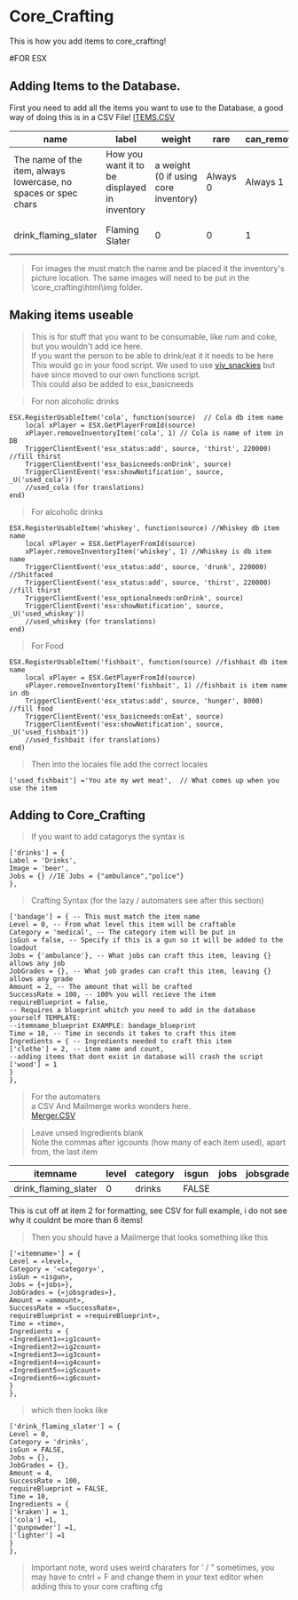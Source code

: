# Core_Crafting

This is how you add items to core_crafting!  

#FOR ESX

## Adding Items to the Database.  

First you need to add all the items you want to use to the Database, a good way of doing this is in a CSV File! 
[ITEMS.CSV](/items.csv)  


| name                                                            | label                                        | weight                               | rare     | can\_remove | degrade\_modifier | unique   | description      | x                   | y | category                |
| --------------------------------------------------------------- | -------------------------------------------- | ------------------------------------ | -------- | ----------- | ----------------- | -------- | ---------------- | ------------------- | - | ----------------------- |
| The name of the item, always lowercase, no spaces or spec chars | How you want it to be displayed in inventory | a weight (0 if using core inventory) | Always 0 | Always 1    | Best set to 1     | Always 0 | opt discription  | Core inventroy Size |   | Core inventory category |
| drink\_flaming\_slater                                          | Flaming Slater                               | 0                                    | 0        | 1           | 1                 | 0        | Boom Peepo Drunk | 1                   | 1 | drinks                  |

> For images the must match the name and be placed it the inventory's picture location. The same images will need to be put in the \core_crafting\html\img folder.

## Making items useable  


>This is for stuff that you want to be consumable, like rum and coke, but you wouldn't add ice here.  
If you want the person to be able to drink/eat it it needs to be here  
This would go in your food script. We used to use [viv_snackies](https://github.com/Vivi4n/viv_snackies) but have since moved to our own functions script.  
This could also be added to esx_basicneeds


> For non alcoholic drinks 
```
ESX.RegisterUsableItem('cola', function(source)  // Cola db item name
    local xPlayer = ESX.GetPlayerFromId(source)
    xPlayer.removeInventoryItem('cola', 1) // Cola is name of item in DB
    TriggerClientEvent('esx_status:add', source, 'thirst', 220000) //fill thirst 
    TriggerClientEvent('esx_basicneeds:onDrink', source)
    TriggerClientEvent('esx:showNotification', source, _U('used_cola')) 
    //used_cola (for translations)  
end)  
```
> For alcoholic drinks  
```
ESX.RegisterUsableItem('whiskey', function(source) //Whiskey db item name
    local xPlayer = ESX.GetPlayerFromId(source)
    xPlayer.removeInventoryItem('whiskey', 1) //Whiskey is db item name
    TriggerClientEvent('esx_status:add', source, 'drunk', 220000) //Shitfaced 
    TriggerClientEvent('esx_status:add', source, 'thirst', 220000) //fill thirst
    TriggerClientEvent('esx_optionalneeds:onDrink', source)
    TriggerClientEvent('esx:showNotification', source, _U('used_whiskey')) 
    //used_whiskey (for translations)
end)  
```
> For Food  
```
ESX.RegisterUsableItem('fishbait', function(source) //fishbait db item name 
    local xPlayer = ESX.GetPlayerFromId(source)
    xPlayer.removeInventoryItem('fishbait', 1) //fishbait is item name in db
    TriggerClientEvent('esx_status:add', source, 'hunger', 8000) //fill food
    TriggerClientEvent('esx_basicneeds:onEat', source)
    TriggerClientEvent('esx:showNotification', source, _U('used_fishbait')) 
    //used_fishbait (for translations)
end)
```

> Then into the locales file add the correct locales  
```
['used_fishbait'] ='You ate my wet meat',  // What comes up when you use the item
```  
## Adding to Core_Crafting

> If you want to add catagorys the syntax is

```
['drinks'] = {
Label = 'Drinks',
Image = 'beer',
Jobs = {} //IE Jobs = {"ambulance","police"}
},
```

> Crafting Syntax (for the lazy / automaters see after this section)

```
['bandage'] = { -- This must match the item name
Level = 0, -- From what level this item will be craftable
Category = 'medical', -- The category item will be put in
isGun = false, -- Specify if this is a gun so it will be added to the loadout
Jobs = {'ambulance'}, -- What jobs can craft this item, leaving {} allows any job
JobGrades = {}, -- What job grades can craft this item, leaving {} allows any grade
Amount = 2, -- The amount that will be crafted
SuccessRate = 100, -- 100% you will recieve the item
requireBlueprint = false, 
-- Requires a blueprint whitch you need to add in the database yourself TEMPLATE: 
--itemname_blueprint EXAMPLE: bandage_blueprint
Time = 10, -- Time in seconds it takes to craft this item
Ingredients = { -- Ingredients needed to craft this item
['clothe'] = 2, -- item name and count, 
--adding items that dont exist in database will crash the script
['wood'] = 1
}
},
```  

> For the automaters  
a CSV And Mailmerge works wonders here.  
[Merger.CSV](/merger.csv)  

> Leave unsed Ingredients blank  
Note the commas after igcounts (how many of each item used), apart from, the last item   

| itemname               | level | category | isgun | jobs | jobsgrades | ammount | SuccessRate | requireBlueprint | time | Ingredient1    | ig1count | Ingredient2  | ig2count |
| ---------------------- | ----- | -------- | ----- | ---- | ---------- | ------- | ----------- | ---------------- | ---- | -------------- | -------- | ------------ | -------- |
| drink\_flaming\_slater | 0     | drinks   | FALSE |      |            | 4       | 100         | FALSE            | 10   | \['kraken'\] = | 1,       | \['cola'\] = | 1,       |  


This is cut off at item 2 for formatting, see CSV for full example, i do not see why it couldnt be more than 6 items!




> Then you should have a Mailmerge that looks something like this

```
['«itemname»'] = {
Level = «level»,
Category = '«category»',
isGun = «isgun»,
Jobs = {«jobs»},
JobGrades = {«jobsgrades»},
Amount = «ammount»,
SuccessRate = «SuccessRate»,
requireBlueprint = «requireBlueprint», 
Time = «time», 
Ingredients = {
«Ingredient1»«ig1count»
«Ingredient2»«ig2count»
«Ingredient3»«ig3count»
«Ingredient4»«ig4count»
«Ingredient5»«ig5count»
«Ingredient6»«ig6count»
}
},
```

>which then looks like

```
['drink_flaming_slater'] = {
Level = 0,
Category = 'drinks',
isGun = FALSE,
Jobs = {},
JobGrades = {},
Amount = 4,
SuccessRate = 100,
requireBlueprint = FALSE, 
Time = 10,
Ingredients = {
['kraken'] = 1,
['cola'] =1,
['gunpowder'] =1,
['lighter'] =1
}
},

```

> Important note, word uses weird charaters for ' / " sometimes, you may have to cntrl + F and change them in your text editor when adding this to your core crafting cfg
